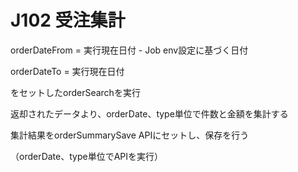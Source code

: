 # J102 受注集計

orderDateFrom = 実行現在日付 - Job env設定に基づく日付

orderDateTo = 実行現在日付

をセットしたorderSearchを実行

返却されたデータより、orderDate、type単位で件数と金額を集計する

集計結果をorderSummarySave APIにセットし、保存を行う

（orderDate、type単位でAPIを実行）

